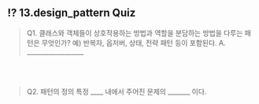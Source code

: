 ## ⁉️ 13.design_pattern Quiz
> Q1. 클래스와 객체들이 상호작용하는 방법과 역할을 분담하는 방법을 다루는 패턴은 무엇인가? 예) 반복자, 옵저버, 상태, 전략 패턴 등이 포함된다. 
> A. __________________

</br>
</br> 

> Q2. 패턴의 정의 
> 특정 ____ 내에서 주어진 문제의 _______ 이다. 

</br>
</br> 
